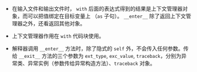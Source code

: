 - 在输入文件和输出文件时， `with` 后面的表达式得到的结果是上下文管理器对象，而可以把值绑定在目标变量上 （`as` 子句）。 `__enter__` 除了返回上下文管理器之外，还看返回其他对象。

- 上下文管理器作用在 `with` 代码块使用。

- 解释器调用 `__enter__` 方法时，除了隐式的 `self` 外，不会传入任何参数。传给 `__exit__` 方法的三个参数为 `ext_type`, `exc_value`, `traceback`，分别为异常类、异常实例（参数传给异常构造方法）、`traceback` 对象。